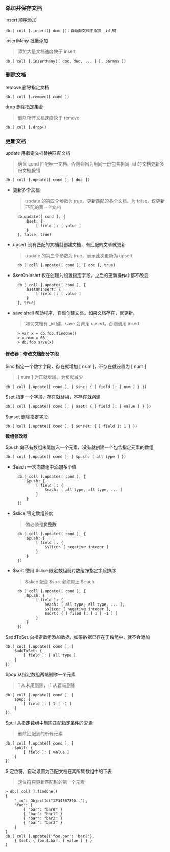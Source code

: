### 添加并保存文档

insert 顺序添加

    db.[ coll ].insert([ doc ])：自动向文档中添加 _id 键

insertMany 批量添加

> 添加大量文档速度快于 insert

    db.[ coll ].insertMany([ doc, doc, ... ] [, params ])

### 删除文档

remove 删除指定文档

    db.[ coll ].remove([ cond ])

drop 删除指定集合

> 删除所有文档速度快于 remove

    db.[ coll ].drop()

### 更新文档

update 用指定文档替换匹配文档

> 确保 cond 匹配唯一文档，否则会因为用同一份包含相同 _id 的文档更新多份文档报错

    db.[ coll ].update([ cond ], [ doc ])

- 更新多个文档

  > update 的第四个参数为 true，更新匹配的多个文档。为 false，仅更新匹配的第一个文档

        db.update([ cond ], {
            $set: {
                [ field ]: [ value ]
            }
        }, false, true)

- upsert 没有匹配的文档就创建文档，有匹配的文章就更新

  > update 的第三个参数为 true，表示此次更新为 upsert

        db.[ coll ].update([ cond ], [ doc ], true)

- $setOnInsert 仅在创建时设置指定字段，之后的更新操作中都不改变

        db.[ coll ].update([ cond ], {
            $setOnInsert: {
                [ field ]: [ value ]
            }
        }, true)

- save shell 帮助程序，自动创建文档，如果文档存在，就更新。

  > 如何文档有 _id 键，save 会调用 upsert。否则调用 insert

        > var x = db.foo.findOne()
        > x.num = 66
        > db.foo.save(x)

#### 修改器：修改文档部分字段

$inc 指定一个数字字段，存在就增加 [ num ]，不存在就设置为 [ num ]

> [ num ] 为正就增加，为负就减少

    db.[ coll ].update([ cond ], { $inc: { [ field ]: [ num ] } })

$set 指定一个字段，存在就替换，不存在就创建

    db.[ coll ].update([ cond ], { $set: { [ field ]: [ value ] } })

$unset 删除指定字段

    db.[ coll ].update([ cond ], { $unset: { [ field ]: 1 } })


**数组修改器**

$push 向已有数组末尾加入一个元素，没有就创建一个包含指定元素的数组

    db.[ coll ].update([ cond ], { $push: [ all type ] })

- $each 一次向数组中添加多个值

        db.[ coll ].update([ cond ], {
            $push: {
                [ field ]: {
                    $each: [ all type, all type, ... ]
                }
            }
        })

- $slice 限定数组长度

  > 值必须是**负整数**

        db.[ coll ].update([ cond ], {
            $push: {
                [ field ]: {
                    $slice: [ negative integer ]
                }
            }
        })

- $sort 使用 $slice 限定数组前对数组按指定字段排序

  > $slice 配合 $sort 必须带上 $each

        db.[ coll ].update([ cond ], {
            $push: {
                [ field ]: {
                    $each: [ all type, all type, ... ],
                    $slice: [ negative integer ],
                    $sort: { [ filed ]: [ 1 | -1 ] }
                }
            } 
        })

$addToSet 向指定数组添加数据，如果数据已存在于数组中，就不会添加

    db.[ coll ].update([ cond ], {
        $addToSet: {
            [ field ]: [ all type ]
        }
    })

$pop 从指定数组两端删除一个元素

> 1 从末尾删除，-1 从首端删除

    db.[ coll ].update([ cond ], {
        $pop: {
            [ field ]: [ 1 | -1 ]
        }
    })

$pull 从指定数组中删除匹配指定条件的元素

> 删除匹配到的所有元素

    db.[ coll ].update([ cond ], {
        $pull: {
            [ field ]: [ value ]
        }
    })

$ 定位符，自动设置为匹配文档在其所属数组中的下表

> 定位符只更新匹配到的第一个元素

    > db.[ coll ].findOne()
    {
        "_id": ObjectId("1234567890.."),
        "foo": [
            { "bar": "bar0" }
            { "bar": "bar1" }
            { "bar": "bar2" }
            { "bar": "bar3" }
        ]
    }
    db.[ coll ].update({'foo.bar': 'bar2'},
        { $set: { foo.$.bar: [ value ] } }
    )